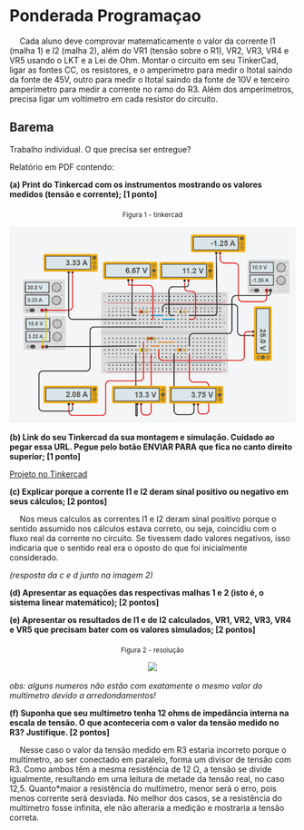 # Ponderada Programaçao
&emsp; Cada aluno deve comprovar matematicamente o valor da corrente I1 (malha 1) e I2 (malha 2), além do VR1 (tensão sobre o R1), VR2, VR3, VR4 e VR5 usando o LKT e a Lei de Ohm. Montar o circuito em seu TinkerCad, ligar as fontes CC, os resistores, e o amperímetro para medir o Itotal saindo da fonte de 45V, outro para medir o Itotal saindo da fonte de 10V e terceiro amperímetro para medir a corrente no ramo do R3. Além dos amperímetros, precisa ligar um voltímetro em cada resistor do circuito.

## Barema
Trabalho individual. O que precisa ser entregue?

Relatório em PDF contendo:

**(a) Print do Tinkercad com os instrumentos mostrando os valores medidos (tensão e corrente); [1 ponto]**
<div align="center">

  <sub>Figura 1 - tinkercad </sub>

  <img src="/assets/tinkercad.png"/>

</div>

**(b) Link do seu Tinkercad da sua montagem e simulação. Cuidado ao pegar essa URL. Pegue pelo botão ENVIAR PARA que fica no canto direito superior; [1 ponto]**

[Projeto no Tinkercad](https://www.tinkercad.com/things/dI1qGla4mvX/editel?returnTo=%2Fdashboard&sharecode=di6bk-xnDDslROyDvagN61tmuL6TjozE7txKSpoV7dE)

**(c) Explicar porque a corrente I1 e I2 deram sinal positivo ou negativo em seus cálculos; [2 pontos]**

&emsp; Nos meus calculos as correntes I1 e I2 deram sinal positivo porque o sentido assumido nos cálculos estava correto, ou seja, coincidiu com o fluxo real da corrente no circuito. Se tivessem dado valores negativos, isso indicaria que o sentido real era o oposto do que foi inicialmente considerado.

*(resposta da c e d junto na imagem 2)*

**(d) Apresentar as equações das respectivas malhas 1 e 2 (isto é, o sistema linear matemático); [2 pontos]**

**(e) Apresentar os resultados de I1 e de I2 calculados, VR1, VR2, VR3, VR4 e VR5 que precisam bater com os valores simulados; [2 pontos]**

<div align="center">

  <sub>Figura 2 - resolução </sub>

  <img src="/assets/resolucao.png"/>

</div>

*obs: alguns numeros não estão com exatamente o mesmo valor do multimetro devido a arredondamentos!*

**(f) Suponha que seu multímetro tenha 12 ohms de impedância interna na escala de tensão. O que aconteceria com o valor da tensão medido no R3? Justifique. [2 pontos]**

&emsp; Nesse caso o valor da tensão medido em R3 estaria incorreto porque o multímetro, ao ser conectado em paralelo, forma um divisor de tensão com R3. Como ambos têm a mesma resistência de 12 Ω, a tensão se divide igualmente, resultando em uma leitura de metade da tensão real, no caso 12,5. Quanto*maior a resistência do multímetro, menor será o erro, pois menos corrente será desviada. No melhor dos casos, se a resistência do multímetro fosse infinita, ele não alteraria a medição e mostraria a tensão correta.
